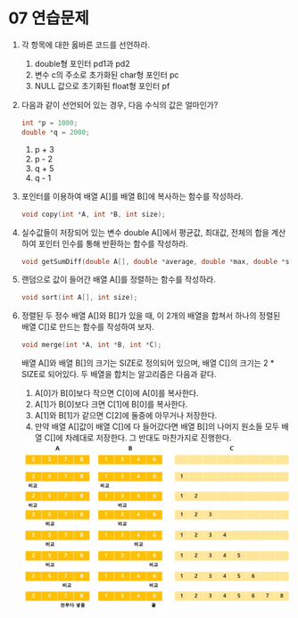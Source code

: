 07 연습문제
===

1. 각 항목에 대한 옳바른 코드를 선언하라.

    1. double형 포인터 pd1과 pd2
    2. 변수 c의 주소로 초가화된 char형 포인터 pc
    3. NULL 값으로 초기화된 float형 포인터 pf

2. 다음과 같이 선언되어 있는 경우, 다음 수식의 값은 얼마인가?

    ```c++
    int *p = 1000;
    double *q = 2000;
    ```

    1. p + 3
    2. p - 2
    3. q + 5
    4. q - 1

3. 포인터를 이용하여 배열 A[]를 배열 B[]에 복사하는 함수를 작성하라.
   
    ```c++
    void copy(int *A, int *B, int size);
    ```

4. 실수값들이 저장되어 있는 변수 double A[]에서 평균값, 최대값, 전체의 합을 계산하여 포인터 인수를 통해 반환하는 함수를 작성하라.

    ```c++
    void getSumDiff(double A[], double *average, double *max, double *sum);
    ```

5. 랜덤으로 값이 들어간 배열 A[]를 정렬하는 함수를 작성하라.

    ```c++
    void sort(int A[], int size);
    ```

6. 정렬된 두 정수 배열 A[]와 B[]가 있을 때, 이 2개의 배열을 합쳐서 하나의 정렬된 배열 C[]로 만드는 함수를 작성하여 보자.

    ```c++
    void merge(int *A, int *B, int *C);
    ```

    배열 A[]와 배열 B[]의 크기는 SIZE로 정의되어 있으며, 배열 C[]의 크기는 2 * SIZE로 되어있다. 두 배열을 합치는 알고리즘은 다음과 같다.

    1. A[0]가 B[0]보다 작으면 C[0]에 A[0]를 복사한다.
    2. A[1]가 B[0]보다 크면 C[1]에 B[0]를 복사한다.
    3. A[1]와 B[1]가 같으면 C[2]에 둘중에 아무거나 저장한다.
    4. 만약 배열 A[]값이 배열 C[]에 다 들어갔다면 배열 B[]의 나머지 원소들 모두 배열 C[]에 차례대로 저장한다. 그 반대도 마찬가지로 진행한다.

    <img src="연습문제%20img/07%206.png">